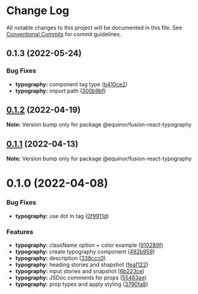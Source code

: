 # Change Log

All notable changes to this project will be documented in this file.
See [Conventional Commits](https://conventionalcommits.org) for commit guidelines.

## 0.1.3 (2022-05-24)


### Bug Fixes

* **typography:** component tag type ([b410ce2](https://github.com/equinor/fusion-react-components/commit/b410ce28e1c638478290fd6712d1b396a06c8353))
* **typography:** import path ([300b9bf](https://github.com/equinor/fusion-react-components/commit/300b9bf3fa2cc42fb47b69476b6b12e2e7508adf))





## [0.1.2](https://github.com/equinor/fusion-react-components/compare/@equinor/fusion-react-typography@0.1.1...@equinor/fusion-react-typography@0.1.2) (2022-04-19)

**Note:** Version bump only for package @equinor/fusion-react-typography





## [0.1.1](https://github.com/equinor/fusion-react-components/compare/@equinor/fusion-react-typography@0.1.0...@equinor/fusion-react-typography@0.1.1) (2022-04-13)

**Note:** Version bump only for package @equinor/fusion-react-typography





# 0.1.0 (2022-04-08)


### Bug Fixes

* **typography:** use dot in tag ([0f9911d](https://github.com/equinor/fusion-react-components/commit/0f9911d1517faf365d5b7352d099ad2d259c2e4f))


### Features

* **typography:** className option + color example ([910289f](https://github.com/equinor/fusion-react-components/commit/910289fd4853b9072d36e568524eb48f8279c327))
* **typography:** create typography component ([492b959](https://github.com/equinor/fusion-react-components/commit/492b9593546870ec7392f5453dcad28ac4206627))
* **typography:** description ([338ccc0](https://github.com/equinor/fusion-react-components/commit/338ccc0298dba29f7be9083344f660af1fbf0f7a))
* **typography:** heading stories and shapshot ([feaf122](https://github.com/equinor/fusion-react-components/commit/feaf1222da0c6e02fc2b8b5a36d2c0293c3c1373))
* **typography:** input stories and snapshot ([6b223ce](https://github.com/equinor/fusion-react-components/commit/6b223cef4d96adf8bf28fea6f969e586ffe9ff0e))
* **typography:** JSDoc comments for props ([55483ae](https://github.com/equinor/fusion-react-components/commit/55483ae5ef359be44154d5bcc4feb55683708822))
* **typography:** prop types and apply styling ([3790fa8](https://github.com/equinor/fusion-react-components/commit/3790fa891daca8acf6663fe3a326369c1758fe4b))

